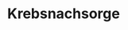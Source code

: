 ---
title: 'Krebsnachsorge'
description: 'Vorsorge für Ihr Wohl'
pubDate: 'Jul 3 2000'
heroImage: '/Krebs.jpg'
---